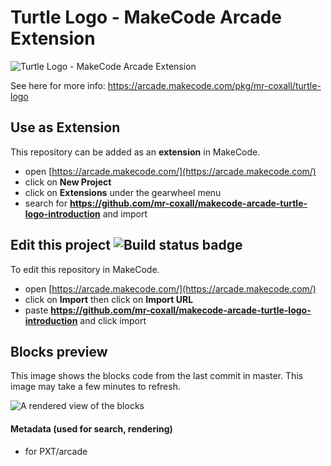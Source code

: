  # Turtle Logo - MakeCode Arcade Extension
 
 ![Turtle Logo - MakeCode Arcade Extension](https://raw.githubusercontent.com/mr-coxall/turtle-logo/master/icon.png)
 
 See here for more info: https://arcade.makecode.com/pkg/mr-coxall/turtle-logo


## Use as Extension

This repository can be added as an **extension** in MakeCode.

* open [https://arcade.makecode.com/](https://arcade.makecode.com/)
* click on **New Project**
* click on **Extensions** under the gearwheel menu
* search for **https://github.com/mr-coxall/makecode-arcade-turtle-logo-introduction** and import

## Edit this project ![Build status badge](https://github.com/mr-coxall/makecode-arcade-turtle-logo-introduction/workflows/MakeCode/badge.svg)

To edit this repository in MakeCode.

* open [https://arcade.makecode.com/](https://arcade.makecode.com/)
* click on **Import** then click on **Import URL**
* paste **https://github.com/mr-coxall/makecode-arcade-turtle-logo-introduction** and click import

## Blocks preview

This image shows the blocks code from the last commit in master.
This image may take a few minutes to refresh.

![A rendered view of the blocks](https://github.com/mr-coxall/makecode-arcade-turtle-logo-introduction/raw/master/.github/makecode/blocks.png)

#### Metadata (used for search, rendering)

* for PXT/arcade
<script src="https://makecode.com/gh-pages-embed.js"></script><script>makeCodeRender("{{ site.makecode.home_url }}", "{{ site.github.owner_name }}/{{ site.github.repository_name }}");</script>
